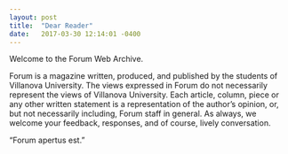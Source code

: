 ```yaml
---
layout: post
title:  "Dear Reader"
date:   2017-03-30 12:14:01 -0400
---
```


Welcome to the Forum Web Archive.

Forum is a magazine written, produced, and published by the students
of Villanova University. The views expressed in Forum do not necessarily
represent the views of Villanova University. Each article, column,
piece or any other written statement is a representation of the author’s
opinion, or, but not necessarily including, Forum staff in general. As
always, we welcome your feedback, responses, and of course, lively
conversation.

“Forum apertus est.”
